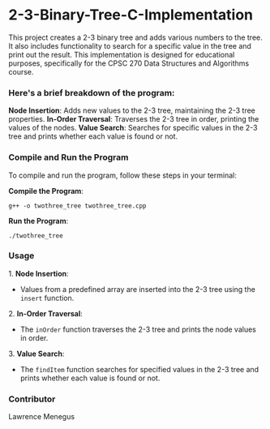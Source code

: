 # 2-3-Binary-Tree-C-Implementation

<p>This project creates a 2-3 binary tree and adds various numbers to the tree. It also includes functionality to search for a specific value in the tree and print out the result. This implementation is designed for educational purposes, specifically for the CPSC 270 Data Structures and Algorithms course.</p>

### Here's a brief breakdown of the program:
<b>Node Insertion</b>: Adds new values to the 2-3 tree, maintaining the 2-3 tree properties.
<b>In-Order Traversal</b>: Traverses the 2-3 tree in order, printing the values of the nodes.
<b>Value Search</b>: Searches for specific values in the 2-3 tree and prints whether each value is found or not.

### Compile and Run the Program
<p>To compile and run the program, follow these steps in your terminal:</p>
<b>Compile the Program</b>:
<pre><code>g++ -o twothree_tree twothree_tree.cpp</code></pre>
<b>Run the Program</b>:
<pre><code>./twothree_tree</code></pre>

### Usage
<p>1. <b>Node Insertion</b>:</p>
<ul>
    <li>Values from a predefined array are inserted into the 2-3 tree using the <code>insert</code> function.</li>
</ul>
<p>2. <b>In-Order Traversal</b>:</p>
<ul>
    <li>The <code>inOrder</code> function traverses the 2-3 tree and prints the node values in order.</li>
</ul>
<p>3. <b>Value Search</b>:</p>
<ul>
    <li>The <code>findItem</code> function searches for specified values in the 2-3 tree and prints whether each value is found or not.</li>
</ul>

### Contributor
<p>Lawrence Menegus</p>
